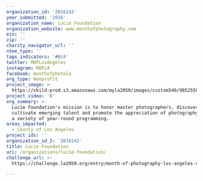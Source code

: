 ```yaml
---
organization_id: '2016142'
year_submitted: '2016'
organization_name: Lucie Foundation
organization_website: www.monthofphotography.com
ein: ''
zip: ''
charity_navigator_url: ''
ntee_type: ''
tags_indicators: '#N/A'
twitter: MOPLosAngeles
instagram: MOPLA
facebook: monthofphotola
org_type: Nonprofit
project_image: >-
  https://skild-prod.s3.amazonaws.com/myla2050/images/custom540/9852558165741-team90.jpg
project_video: '0'
org_summary: >-
  Lucie Foundation's mission is to honor master photographers, discover and
  cultivate emerging talent and promote the appreciation of photography through
  a variety of year-round programming.
areas_impacted:
  - County of Los Angeles
project_ids: ''
organization_id_2: '2016142'
title: Lucie Foundation
uri: /organizations/lucie-foundation/
challenge_url: >-
  https://challenge.la2050.org/entry/month-of-photography-los-angeles-creating-a-destination-photo-festival-to-connect-engage-inspire

---
```


